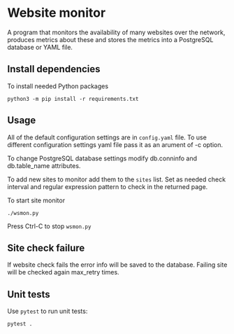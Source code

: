 <!--
SPDX-FileCopyrightText: 2025 Ruslan Mstoi <ruslan.mstoi@gmail.com>

SPDX-License-Identifier: MIT
-->

# Website monitor

A program that monitors the availability of many websites over the
network, produces metrics about these and stores the metrics into a
PostgreSQL database or YAML file.

## Install dependencies

To install needed Python packages

`python3 -m pip install -r requirements.txt`

## Usage

All of the default configuration settings are in `config.yaml` file. To
use different configuration settings yaml file pass it as an arument of
-c option.

To change PostgreSQL database settings modify db.conninfo and
db.table\_name attributes.

To add new sites to monitor add them to the `sites` list. Set as needed
check interval and regular expression pattern to check in the returned
page.

To start site monitor

`./wsmon.py`

Press Ctrl-C to stop `wsmon.py`

## Site check failure

If website check fails the error info will be saved to the database.
Failing site will be checked again max\_retry times.

## Unit tests

Use `pytest` to run unit tests:

`pytest .`
